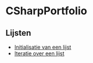 # CSharpPortfolio

## Lijsten 

 - [Initialisatie van een lijst](https://github.com/KathleenP-immalle/CSharpPortfolio/blob/master/Lijsten/Initialisatie.md)
 - [Iteratie over een lijst](https://github.com/KathleenP-immalle/CSharpPortfolio/blob/master/Lijsten/Iteratie.md)
 
 